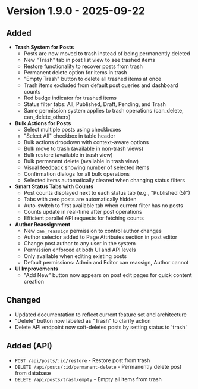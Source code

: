 # Version 1.9.0 - 2025-09-22

## Added
- **Trash System for Posts**
  - Posts are now moved to trash instead of being permanently deleted
  - New "Trash" tab in post list view to see trashed items
  - Restore functionality to recover posts from trash
  - Permanent delete option for items in trash
  - "Empty Trash" button to delete all trashed items at once
  - Trash items excluded from default post queries and dashboard counts
  - Red badge indicator for trashed items
  - Status filter tabs: All, Published, Draft, Pending, and Trash
  - Same permission system applies to trash operations (can_delete, can_delete_others)
- **Bulk Actions for Posts**
  - Select multiple posts using checkboxes
  - "Select All" checkbox in table header
  - Bulk actions dropdown with context-aware options
  - Bulk move to trash (available in non-trash views)
  - Bulk restore (available in trash view)
  - Bulk permanent delete (available in trash view)
  - Visual feedback showing number of selected items
  - Confirmation dialogs for all bulk operations
  - Selected items automatically cleared when changing status filters
- **Smart Status Tabs with Counts**
  - Post counts displayed next to each status tab (e.g., "Published (5)")
  - Tabs with zero posts are automatically hidden
  - Auto-switch to first available tab when current filter has no posts
  - Counts update in real-time after post operations
  - Efficient parallel API requests for fetching counts
- **Author Reassignment**
  - New `can_reassign` permission to control author changes
  - Author selector added to Page Attributes section in post editor
  - Change post author to any user in the system
  - Permission enforced at both UI and API levels
  - Only available when editing existing posts
  - Default permissions: Admin and Editor can reassign, Author cannot
- **UI Improvements**
  - "Add New" button now appears on post edit pages for quick content creation

## Changed
- Updated documentation to reflect current feature set and architecture
- "Delete" button now labeled as "Trash" to clarify action
- Delete API endpoint now soft-deletes posts by setting status to 'trash'

## Added (API)
- `POST /api/posts/:id/restore` - Restore post from trash
- `DELETE /api/posts/:id/permanent-delete` - Permanently delete post from database
- `DELETE /api/posts/trash/empty` - Empty all items from trash

